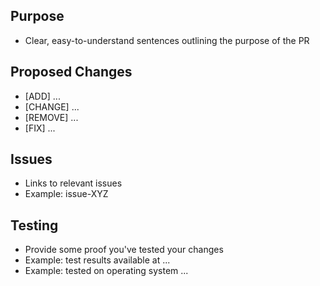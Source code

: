 ## Purpose
- Clear, easy-to-understand sentences outlining the purpose of the PR
## Proposed Changes
- [ADD] ...
- [CHANGE] ...
- [REMOVE] ...
- [FIX] ...
## Issues
- Links to relevant issues
- Example: issue-XYZ
## Testing
- Provide some proof you've tested your changes 
- Example: test results available at ...
- Example: tested on operating system ...
